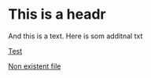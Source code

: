 # This is a headr

And this is a text. Here is som additnal txt

[Test](http://gffffffffffoooooogel.com)

[Non existent file](not/extst/README.md)
